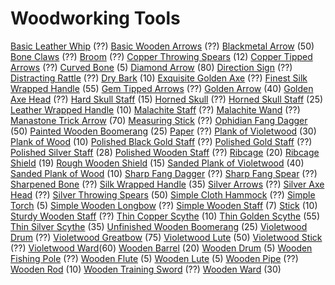 <!-- TITLE: Woodworking -->
<!-- SUBTITLE: Wood, bones, and other rugged things -->

# Woodworking Tools

[Basic Leather Whip](basic-leather-whip) (??)
[Basic Wooden Arrows](basic-wooden-arrow) (??)
[Blackmetal Arrow](blackmetal-arrow) (50)
[Bone Claws](bone-claws) (??)
[Broom](broom) (??)
[Copper Throwing Spears](copper-throwing-spear) (12)
[Copper Tipped Arrows](copper-tipped-arrow) (??)
[Curved Bone](curved-bone) (5)
[Diamond Arrow](diamond-arrow) (80)
[Direction Sign](direction-sign) (??)
[Distracting Rattle](distracting-rattle) (??)
[Dry Bark](dry-bark) (10)
[Exquisite Golden Axe](exquisite-golden-axe) (??)
[Finest Silk Wrapped Handle](finest-silk-wrapped-handle) (55)
[Gem Tipped Arrows](gem-tipped-arrow) (??)
[Golden Arrow](golden-arrow) (40)
[Golden Axe Head](golden-axe-head) (??)
[Hard Skull Staff](hard-skull-staff) (15)
[Horned Skull](horned-skull) (??)
[Horned Skull Staff](horned-skull-staff) (25)
[Leather Wrapped Handle](leather-wrapped-handle) (10)
[Malachite Staff](malachite-staff) (??)
[Malachite Wand](malachite-wand) (??)
[Manastone Trick Arrow](manastone-trick-arrow) (70)
[Measuring Stick](measuring-stick) (??)
[Ophidian Fang Dagger](ophidian-fang-dagger) (50)
[Painted Wooden Boomerang](painted-wooden-boomerang) (25)
[Paper](paper) (??)
[Plank of Violetwood](plank-of-violetwood) (30)
[Plank of Wood](plank-of-wood) (10)
[Polished Black Gold Staff](polished-black-gold-staff) (??)
[Polished Gold Staff](polished-gold-staff) (??)
[Polished Silver Staff](polished-silver-staff) (28)
[Polished Wooden Staff](polished-wooden-staff) (??)
[Ribcage](ribcage) (20)
[Ribcage Shield](ribcage-shield) (19)
[Rough Wooden Shield](rough-wooden-shield) (15)
[Sanded Plank of Violetwood](sanded-plank-of-violetwood) (40)
[Sanded Plank of Wood](sanded-plank-of-wood) (10)
[Sharp Fang Dagger](sharp-fang-dagger) (??)
[Sharp Fang Spear](sharp-fang-spear) (??)
[Sharpened Bone](sharpened-bone) (??)
[Silk Wrapped Handle](silk-wrapped-handle) (35)
[Silver Arrows](silver-arrow) (??)
[Silver Axe Head](silver-axe-head) (??)
[Silver Throwing Spears](silver-throwing-spear) (50)
[Simple Cloth Hammock](simple-cloth-hammock) (??)
[Simple Torch](simple-torch) (5)
[Simple Wooden Longbow](simple-wooden-longbow) (??)
[Simple Wooden Staff](simple-wooden-staff) (7)
[Stick](stick) (10)
[Sturdy Wooden Staff](sturdy-wooden-staff) (??)
[Thin Copper Scythe](thin-copper-scythe) (10)
[Thin Golden Scythe](thin-golden-scythe) (55)
[Thin Silver Scythe](thin-silver-scythe) (35)
[Unfinished Wooden Boomerang](unfinished-wooden-boomerang) (25)
[Violetwood Drum](violetwood-drum) (??)
[Violetwood Greatbow](violetwood-greatbow) (75)
[Violetwood Lute](violetwood-lute) (50)
[Violetwood Stick](violetwood-stick) (??)
[Violetwood Ward](violetwood-ward)(60)
[Wooden Barrel](wooden-barrel) (20)
[Wooden Drum](wooden-drum) (5)
[Wooden Fishing Pole](wooden-fishing-pole) (??)
[Wooden Flute](wooden-flute) (5)
[Wooden Lute](wooden-lute) (5)
[Wooden Pipe](wooden-pipe) (??)
[Wooden Rod](wooden-rod) (10)
[Wooden Training Sword](wooden-training-sword) (??)
[Wooden Ward](wooden-ward) (30)

